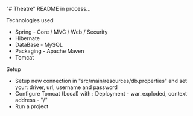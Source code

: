 "# Theatre" 
README in process...

Technologies used
- Spring - Core / MVC / Web / Security
- Hibernate
- DataBase - MySQL
- Packaging - Apache Maven
- Tomcat

Setup

- Setup new connection in "src/main/resources/db.properties" and set your: driver, url, username and password
- Configure Tomcat (Local) with : Deployment - war_exploded, context address - "/"
- Run a project
